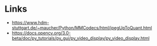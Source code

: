 # Links
* https://www.hdm-stuttgart.de/~maucher/Python/MMCodecs/html/jpegUpToQuant.html
* https://docs.opencv.org/3.0-beta/doc/py_tutorials/py_gui/py_video_display/py_video_display.html
